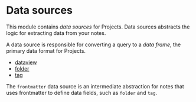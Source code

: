 # Data sources

This module contains _data sources_ for Projects. Data sources abstracts the logic for extracting data from your notes.

A data source is responsible for converting a query to a _data frame_, the primary data format for Projects.

- [dataview](./dataview)
- [folder](./folder)
- [tag](./tag)

The `frontmatter` data source is an intermediate abstraction for notes that uses frontmatter to define data fields, such as `folder` and `tag`.
